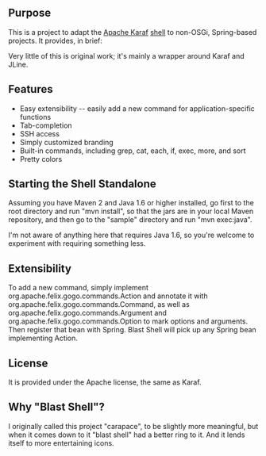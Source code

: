 Purpose
-------

This is a project to adapt the [Apache Karaf][karaf] [shell][karaf-shell] to non-OSGi, Spring-based projects.  It provides, in brief:

Very little of this is original work; it's mainly a wrapper around Karaf and JLine. 

Features
--------

* Easy extensibility -- easily add a new command for application-specific functions
* Tab-completion
* SSH access
* Simply customized branding
* Built-in commands, including grep, cat, each, if, exec, more, and sort
* Pretty colors

[karaf]: http://felix.apache.org/site/apache-felix-karaf.html
[karaf-shell]: http://felix.apache.org/site/41-console-and-commands.html


Starting the Shell Standalone
-----------------------------

Assuming you have Maven 2 and Java 1.6 or higher installed, go first to the root directory and run "mvn install", so that the jars are in your local Maven repository, and then go to the "sample" directory and run "mvn exec:java".

I'm not aware of anything here that requires Java 1.6, so you're welcome to experiment with requiring something less.



Extensibility
-------------
To add a new command, simply implement org.apache.felix.gogo.commands.Action and annotate it with org.apache.felix.gogo.commands.Command, as well as org.apache.felix.gogo.commands.Argument and org.apache.felix.gogo.commands.Option to mark options and arguments. 
Then register that bean with Spring.  Blast Shell will pick up any Spring bean implementing Action. 

License
-------

It is provided under the Apache license, the same as Karaf.

Why "Blast Shell"? 
------------------

I originally called this project "carapace", to be slightly more meaningful, but when it comes down to it "blast shell" had a better ring to it. And it lends itself to more entertaining icons. 

